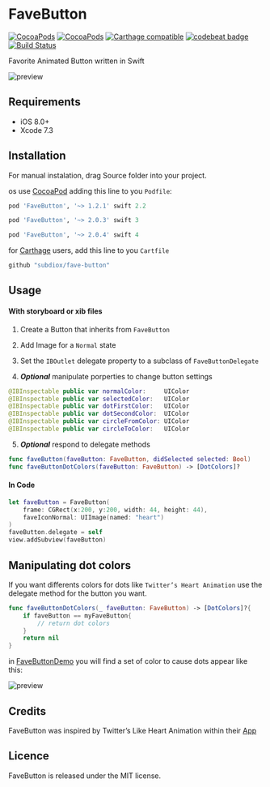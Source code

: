 # FaveButton

[![CocoaPods](https://img.shields.io/cocoapods/p/FaveButton.svg)](https://cocoapods.org/pods/FaveButton)
[![CocoaPods](https://img.shields.io/cocoapods/v/FaveButton.svg)](http://cocoapods.org/pods/FaveButton)
[![Carthage compatible](https://img.shields.io/badge/Carthage-compatible-4BC51D.svg?style=flat)](https://github.com/xhamr/fave-button)
[![codebeat badge](https://codebeat.co/badges/580517f8-efc8-4d20-89aa-900531610144)](https://codebeat.co/projects/github-com-xhamr-fave-button)
[![Build Status](https://travis-ci.org/xhamr/fave-button.svg?branch=master)](https://travis-ci.org/xhamr/fave-button)

Favorite Animated Button written in Swift


![preview](https://github.com/xhamr/fave-button/blob/master/fave-button1.gif)


## Requirements

- iOS 8.0+
- Xcode 7.3

## Installation

For manual instalation, drag Source folder into your project.

os use [CocoaPod](https://cocoapods.org) adding this line to you `Podfile`:

```ruby
pod 'FaveButton', '~> 1.2.1' swift 2.2

pod 'FaveButton', '~> 2.0.3' swift 3

pod 'FaveButton', '~> 2.0.4' swift 4
```

for [Carthage](https://github.com/Carthage/Carthage) users, add this line to you `Cartfile`

```ruby
github "subdiox/fave-button"
```


## Usage

#### With storyboard or xib files

1) Create a Button that inherits from `FaveButton`

2) Add Image for a `Normal` state

3) Set the `IBOutlet` delegate property to a subclass of `FaveButtonDelegate`

4) ___Optional___ manipulate porperties to change button settings

```swift
@IBInspectable public var normalColor:     UIColor
@IBInspectable public var selectedColor:   UIColor
@IBInspectable public var dotFirstColor:   UIColor
@IBInspectable public var dotSecondColor:  UIColor
@IBInspectable public var circleFromColor: UIColor
@IBInspectable public var circleToColor:   UIColor
```
 
 5) ___Optional___ respond to delegate methods

 ```swift
func faveButton(faveButton: FaveButton, didSelected selected: Bool)    
func faveButtonDotColors(faveButton: FaveButton) -> [DotColors]?     
 ```


#### In Code

```swift
let faveButton = FaveButton(
    frame: CGRect(x:200, y:200, width: 44, height: 44),
    faveIconNormal: UIImage(named: "heart")
)
faveButton.delegate = self
view.addSubview(faveButton)
```

## Manipulating dot colors

If you want differents colors for dots like `Twitter’s Heart Animation` use the delegate method for the button you want.

```swift
func faveButtonDotColors(_ faveButton: FaveButton) -> [DotColors]?{
	if faveButton == myFaveButton{
		// return dot colors
	}
	return nil
}
```

in [FaveButtonDemo](https://github.com/xhamr/fave-button/tree/master/FaveButtonDemo) you will find a set of color to cause dots appear like this:

![preview](https://github.com/xhamr/fave-button/blob/master/fave-button2.gif)



## Credits

FaveButton was inspired by Twitter’s Like Heart Animation within their [App](https://itunes.apple.com/us/app/twitter/id333903271)


## Licence

FaveButton is released under the MIT license.











